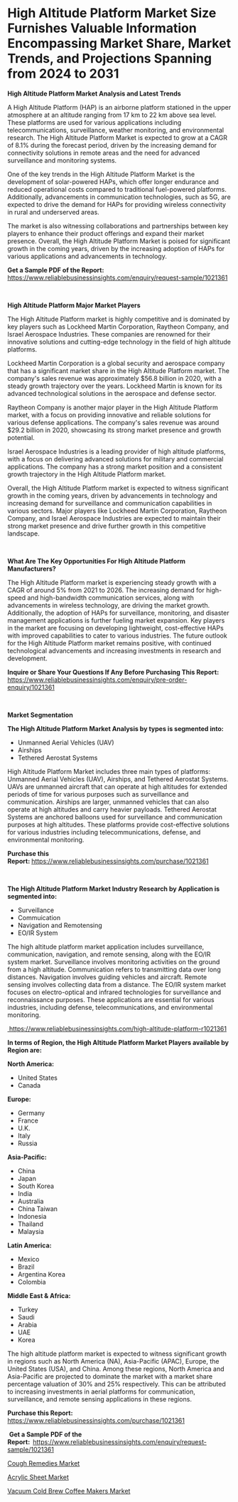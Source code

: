<p><h1>High Altitude Platform Market Size Furnishes Valuable Information Encompassing Market Share, Market Trends, and Projections Spanning from 2024 to 2031</h1></p><p><strong>High Altitude Platform Market Analysis and Latest Trends</strong></p>
<p><p>A High Altitude Platform (HAP) is an airborne platform stationed in the upper atmosphere at an altitude ranging from 17 km to 22 km above sea level. These platforms are used for various applications including telecommunications, surveillance, weather monitoring, and environmental research. The High Altitude Platform Market is expected to grow at a CAGR of 8.1% during the forecast period, driven by the increasing demand for connectivity solutions in remote areas and the need for advanced surveillance and monitoring systems.</p><p>One of the key trends in the High Altitude Platform Market is the development of solar-powered HAPs, which offer longer endurance and reduced operational costs compared to traditional fuel-powered platforms. Additionally, advancements in communication technologies, such as 5G, are expected to drive the demand for HAPs for providing wireless connectivity in rural and underserved areas.</p><p>The market is also witnessing collaborations and partnerships between key players to enhance their product offerings and expand their market presence. Overall, the High Altitude Platform Market is poised for significant growth in the coming years, driven by the increasing adoption of HAPs for various applications and advancements in technology.</p></p>
<p><strong>Get a Sample PDF of the Report:&nbsp;</strong> <a href="https://www.reliablebusinessinsights.com/enquiry/request-sample/1021361">https://www.reliablebusinessinsights.com/enquiry/request-sample/1021361</a></p>
<p>&nbsp;</p>
<p><strong>High Altitude Platform Major Market Players</strong></p>
<p><p>The High Altitude Platform market is highly competitive and is dominated by key players such as Lockheed Martin Corporation, Raytheon Company, and Israel Aerospace Industries. These companies are renowned for their innovative solutions and cutting-edge technology in the field of high altitude platforms.</p><p>Lockheed Martin Corporation is a global security and aerospace company that has a significant market share in the High Altitude Platform market. The company's sales revenue was approximately $56.8 billion in 2020, with a steady growth trajectory over the years. Lockheed Martin is known for its advanced technological solutions in the aerospace and defense sector.</p><p>Raytheon Company is another major player in the High Altitude Platform market, with a focus on providing innovative and reliable solutions for various defense applications. The company's sales revenue was around $29.2 billion in 2020, showcasing its strong market presence and growth potential.</p><p>Israel Aerospace Industries is a leading provider of high altitude platforms, with a focus on delivering advanced solutions for military and commercial applications. The company has a strong market position and a consistent growth trajectory in the High Altitude Platform market.</p><p>Overall, the High Altitude Platform market is expected to witness significant growth in the coming years, driven by advancements in technology and increasing demand for surveillance and communication capabilities in various sectors. Major players like Lockheed Martin Corporation, Raytheon Company, and Israel Aerospace Industries are expected to maintain their strong market presence and drive further growth in this competitive landscape.</p></p>
<p>&nbsp;</p>
<p><strong>What Are The Key Opportunities For High Altitude Platform Manufacturers?</strong></p>
<p><p>The High Altitude Platform market is experiencing steady growth with a CAGR of around 5% from 2021 to 2026. The increasing demand for high-speed and high-bandwidth communication services, along with advancements in wireless technology, are driving the market growth. Additionally, the adoption of HAPs for surveillance, monitoring, and disaster management applications is further fueling market expansion. Key players in the market are focusing on developing lightweight, cost-effective HAPs with improved capabilities to cater to various industries. The future outlook for the High Altitude Platform market remains positive, with continued technological advancements and increasing investments in research and development.</p></p>
<p><strong>Inquire or Share Your Questions If Any Before Purchasing This Report:</strong> <a href="https://www.reliablebusinessinsights.com/enquiry/pre-order-enquiry/1021361">https://www.reliablebusinessinsights.com/enquiry/pre-order-enquiry/1021361</a></p>
<p>&nbsp;</p>
<p><strong>Market Segmentation</strong></p>
<p><strong>The High Altitude Platform Market Analysis by types is segmented into:</strong></p>
<p><ul><li>Unmanned Aerial Vehicles (UAV)</li><li>Airships</li><li>Tethered Aerostat Systems</li></ul></p>
<p><p>High Altitude Platform Market includes three main types of platforms: Unmanned Aerial Vehicles (UAV), Airships, and Tethered Aerostat Systems. UAVs are unmanned aircraft that can operate at high altitudes for extended periods of time for various purposes such as surveillance and communication. Airships are larger, unmanned vehicles that can also operate at high altitudes and carry heavier payloads. Tethered Aerostat Systems are anchored balloons used for surveillance and communication purposes at high altitudes. These platforms provide cost-effective solutions for various industries including telecommunications, defense, and environmental monitoring.</p></p>
<p><strong>Purchase this Report:&nbsp;</strong><a href="https://www.reliablebusinessinsights.com/purchase/1021361">https://www.reliablebusinessinsights.com/purchase/1021361</a></p>
<p>&nbsp;</p>
<p><strong>The High Altitude Platform Market Industry Research by Application is segmented into:</strong></p>
<p><ul><li>Surveillance</li><li>Commuication</li><li>Navigation and Remotensing</li><li>EO/IR System</li></ul></p>
<p><p>The high altitude platform market application includes surveillance, communication, navigation, and remote sensing, along with the EO/IR system market. Surveillance involves monitoring activities on the ground from a high altitude. Communication refers to transmitting data over long distances. Navigation involves guiding vehicles and aircraft. Remote sensing involves collecting data from a distance. The EO/IR system market focuses on electro-optical and infrared technologies for surveillance and reconnaissance purposes. These applications are essential for various industries, including defense, telecommunications, and environmental monitoring.</p></p>
<p><a href="https://www.reliablebusinessinsights.com/high-altitude-platform-r1021361">&nbsp;https://www.reliablebusinessinsights.com/high-altitude-platform-r1021361</a></p>
<p><strong>In terms of Region, the High Altitude Platform Market Players available by Region are:</strong></p>
<p>
    <p> <strong> North America: </strong>
        <ul>
            <li>United States</li>
            <li>Canada</li>
        </ul>
        </p> 
    <p> <strong> Europe: </strong>
        <ul>
            <li>Germany</li>
            <li>France</li>
            <li>U.K.</li>
            <li>Italy</li>
            <li>Russia</li>
        </ul>
        </p> 
    <p> <strong> Asia-Pacific: </strong>
        <ul>
            <li>China</li>
            <li>Japan</li>
            <li>South Korea</li>
            <li>India</li>
            <li>Australia</li>
            <li>China Taiwan</li>
            <li>Indonesia</li>
            <li>Thailand</li>
            <li>Malaysia</li>
        </ul>
        </p> 
    <p> <strong> Latin America: </strong>
        <ul>
            <li>Mexico</li>
            <li>Brazil</li>
            <li>Argentina Korea</li>
            <li>Colombia</li>
        </ul>
        </p> 
    <p> <strong> Middle East & Africa: </strong>
        <ul>
            <li>Turkey</li>
            <li>Saudi</li>
            <li>Arabia</li>
            <li>UAE</li>
            <li>Korea</li>
        </ul>
    </p>
    </p>
<p><p>The high altitude platform market is expected to witness significant growth in regions such as North America (NA), Asia-Pacific (APAC), Europe, the United States (USA), and China. Among these regions, North America and Asia-Pacific are projected to dominate the market with a market share percentage valuation of 30% and 25% respectively. This can be attributed to increasing investments in aerial platforms for communication, surveillance, and remote sensing applications in these regions.</p></p>
<p><strong>Purchase this Report: </strong><a href="https://www.reliablebusinessinsights.com/purchase/1021361">https://www.reliablebusinessinsights.com/purchase/1021361</a></p>
<p>&nbsp;<strong>Get a Sample PDF of the Report:&nbsp;&nbsp;</strong><a href="https://www.reliablebusinessinsights.com/enquiry/request-sample/1021361">https://www.reliablebusinessinsights.com/enquiry/request-sample/1021361</a></p>
<p><strong></strong></p>
<p><p><a href="https://github.com/barbarakss89/Market-Research-Report-List-1/blob/main/cough-remedies-market.md">Cough Remedies Market</a></p><p><a href="https://github.com/sofayahoo2023/Market-Research-Report-List-4/blob/main/acrylic-sheet-market.md">Acrylic Sheet Market</a></p><p><a href="https://issuu.com/reportprime-2/docs/vacuum-cold-brew-coffee-makers-market-size-2030.pp">Vacuum Cold Brew Coffee Makers Market</a></p></p>